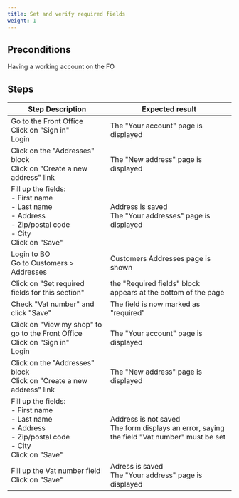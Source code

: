 ```yaml
---
title: Set and verify required fields
weight: 1
---
```


## Preconditions

Having a working account on the FO
## Steps
| Step Description | Expected result |
| ----- | ----- |
| Go to the Front Office<br>Click on "Sign in"<br>Login | The "Your account" page is displayed |
| Click on the "Addresses" block<br>Click on "Create a new address" link | The "New address" page is displayed |
| Fill up the fields:<br>- First name<br>- Last name<br>- Address<br>- Zip/postal code<br>- City<br>Click on "Save" | Address is saved<br>The "Your addresses" page is displayed |
| Login to BO<br>Go to Customers > Addresses | Customers Addresses page is shown |
| Click on "Set required fields for this section" | the "Required fields" block appears at the bottom of the page |
| Check "Vat number" and click "Save" | The field is now marked as "required" |
| Click on "View my shop" to go to the Front Office<br>Click on "Sign in"<br>Login | The "Your account" page is displayed |
| Click on the "Addresses" block<br>Click on "Create a new address" link | The "New address" page is displayed |
| Fill up the fields:<br>- First name<br>- Last name<br>- Address<br>- Zip/postal code<br>- City<br>Click on "Save" | Address is not saved<br>The form displays an error, saying the field "Vat number" must be set |
| Fill up the Vat number field<br>Click on "Save" | Adress is saved<br>The "Your address" page is displayed |

